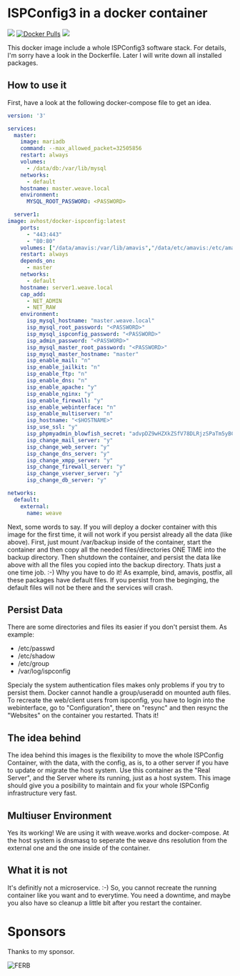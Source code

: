 # ISPConfig3 in a docker container


<a href="https://riot.im/app/#/room/#support:matrix.aventer.biz" target="_new"><img src="https://img.shields.io/static/v1?label=Chat&message=Matrix&color=brightgreen"></a></span></a>
<a href="https://hub.docker.com/r/avhost/docker-ispconfig" target="_new">![Docker Pulls](https://img.shields.io/docker/pulls/avhost/docker-ispconfig)</a>
<a href="https://liberapay.com/AVENTER" target="_new"><img src="https://img.shields.io/liberapay/receives/AVENTER.svg?logo=liberapay"></a>

This docker image include a whole ISPConfig3 software stack. For details, I'm sorry have a look in the Dockerfile. Later I will write down all installed packages.

## How to use it

First, have a look at the following docker-compose file to get an idea.

```yaml
version: '3'

services:
  master:
    image: mariadb
    command: --max_allowed_packet=32505856
    restart: always
    volumes:
      - /data/db:/var/lib/mysql
    networks:
      - default
    hostname: master.weave.local
    environment:
      MYSQL_ROOT_PASSWORD: <PASSWORD>

  server1:
image: avhost/docker-ispconfig:latest
    ports:
      - "443:443"
      - "80:80"
    volumes: ["/data/amavis:/var/lib/amavis","/data/etc/amavis:/etc/amavis", "/data/letsencrypt:/etc/letsencrypt", "/data/etc/apache2/sites-available:/etc/apache2/sites-available", "/data/etc/apache2/sites-enabled:/etc/apache2/sites-enabled", "/data/www:/var/www/", "/data/backup:/var/backup/", "/data/usr:/usr/local/ispconfig", "/data/etc/cron.d:/etc/cron.d", "/data/kis/bind:/etc/bind", "/data/mail:/var/vmail/"]
    restart: always
    depends_on:
      - master
    networks:
      - default
    hostname: server1.weave.local
    cap_add:
      - NET_ADMIN
      - NET_RAW
    environment:
      isp_mysql_hostname: "master.weave.local"
      isp_mysql_root_password: "<PASSWORD>"
      isp_mysql_ispconfig_password: "<PASSWORD>"
      isp_admin_password: "<PASSWORD>"
      isp_mysql_master_root_password: "<PASSWORD>"
      isp_mysql_master_hostname: "master"
      isp_enable_mail: "n"
      isp_enable_jailkit: "n"
      isp_enable_ftp: "n"
      isp_enable_dns: "n"
      isp_enable_apache: "y"
      isp_enable_nginx: "y"
      isp_enable_firewall: "y"
      isp_enable_webinterface: "n"
      isp_enable_multiserver: "n"
      isp_hostname: "<$HOSTNAME>"
      isp_use_ssl: "y"
      isp_phpmyadmin_blowfish_secret: "advpDZ9wHZXkZSfV78DLRjzSPaTm5yBC"
      isp_change_mail_server: "y"
      isp_change_web_server: "y"
      isp_change_dns_server: "y"
      isp_change_xmpp_server: "y"
      isp_change_firewall_server: "y"
      isp_change_vserver_server: "y"
      isp_change_db_server: "y"

networks:
  default:
    external:
      name: weave
```

Next, some words to say. If you will deploy a docker container with this image for the first time, it will not work if you persist already all the data (like above). First, just mount /var/backup inside of the container, start the container and then copy all the needed files/directories ONE TIME into the backup directory. Then shutdown the container, and persist the data like above with all the files you copied into the backup directory. Thats just a one time job. :-) Why you have to do it! As example, bind, amavis, postfix, all these packages have default files. If you persist from the beginging, the default files will not be there and the services will crash.

## Persist Data

There are some directories and files its easier if you don't persist them. As example:

- /etc/passwd
- /etc/shadow
- /etc/group
- /var/log/ispconfig

Specialy the system authentication files makes only problems if you try to persist them. Docker cannot handle a group/useradd on mounted auth files. To recreate the web/client users from ispconfig, you have to login into the webinterface, go to "Configuration", there on "resync" and then resync the "Websites" on the container you restarted. Thats it!

## The idea behind

The idea behind this images is the flexibility to move the whole ISPConfig Container, with the data, with the config, as is, to a other server if you have to update or migrate the host system. Use this container as the "Real Server", and the Server where its running, just as a host system. This image should give you a posibility to maintain and fix your whole ISPConfig infrastructure very fast.

## Multiuser Environment

Yes its working! We are using it with weave.works and docker-compose. At the host system is dnsmasq to seperate the weave dns resolution from the external one and the one inside of the container.

## What it is not

It's definitly not a microservice. :-) So, you cannot recreate the running container like you want and to everytime. You need a downtime, and maybe you also have so cleanup a little bit after you restart the container.

# Sponsors

Thanks to my sponsor.

![FERB](https://avatars.githubusercontent.com/u/98983967?s=60&v=4)
